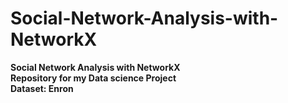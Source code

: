 # Social-Network-Analysis-with-NetworkX
<b>Social Network Analysis with NetworkX<b> <br>
Repository for my Data science Project <br>
Dataset: Enron
